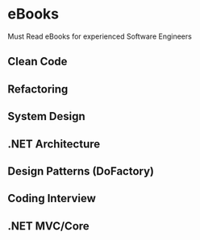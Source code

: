 # eBooks
Must Read eBooks for experienced Software Engineers 

## Clean Code

## Refactoring

## System Design

## .NET Architecture

## Design Patterns (DoFactory)

## Coding Interview

## .NET MVC/Core
